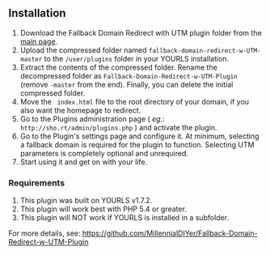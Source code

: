 Installation
------------
1. Download the Fallback Domain Redirect with UTM plugin folder from the [main page](https://github.com/MillennialDIYer/Fallback-Domain-Redirect-w-UTM-Plugin).
2. Upload the compressed folder named `fallback-domain-redirect-w-UTM-master` to the `/user/plugins` folder in your YOURLS installation. 
3. Extract the contents of the compressed folder. Rename the decompressed folder as `Fallback-Domain-Redirect-w-UTM-Plugin` (remove `-master` from the end). Finally, you can delete the initial compressed folder.
4. Move the ` index.html` file to the root directory of your domain, if you also want the homepage to redirect. 
5. Go to the Plugins administration page ( *eg*.: `http://sho.rt/admin/plugins.php` ) and activate the plugin.
6. Go to the Plugin's settings page and configure it. At minimum, selecting a fallback domain is required for the plugin to function. Selecting UTM parameters is completely optional and unrequired.
7. Start using it and get on with your life.

### Requirements
1. This plugin was built on YOURLS v1.7.2.
2. This plugin will work best with PHP 5.4 or greater.
3. This plugin will NOT work if YOURLS is installed in a subfolder.

For more details, see:
https://github.com/MillennialDIYer/Fallback-Domain-Redirect-w-UTM-Plugin
